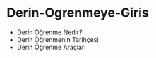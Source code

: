 # Derin-Ogrenmeye-Giris
- Derin Öğrenme Nedir?
- Derin Öğrenmenin Tarihçesi
- Derin Öğrenme Araçları
